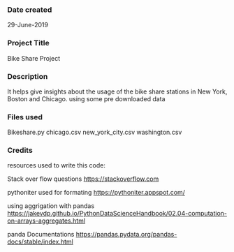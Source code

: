 ### Date created
29-June-2019
### Project Title
Bike Share Project
### Description
It helps give insights about the usage of the bike share stations in New York, Boston and Chicago.
using some pre downloaded data
### Files used
Bikeshare.py
chicago.csv
new_york_city.csv
washington.csv

### Credits
resources used to write this code:

Stack over flow questions
https://stackoverflow.com

pythoniter used for formating
https://pythoniter.appspot.com/

using aggrigation with pandas
https://jakevdp.github.io/PythonDataScienceHandbook/02.04-computation-on-arrays-aggregates.html

panda Documentations
https://pandas.pydata.org/pandas-docs/stable/index.html
